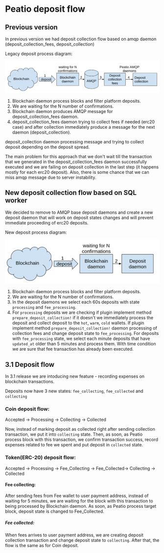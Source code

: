 # Peatio deposit flow
## Previous version
In previous version we had deposit collection flow based on amqp daemon (deposit_collection_fees, deposit_collection)

Legacy deposit process diagram:

![image](../images/peatio/legacy_deposits_flow.png)

1. Blockchain daemon process blocks and filter platform deposits.
2. We are waiting for the N number of confirmations.
3. Blockchain daemon produces AMQP message for deposit_collection_fees daemon.
4. deposit_collection_fees daemon trying to collect fees if needed (erc20 case) and after collection immediately produce a message for the next daemon (deposit_collection).

deposit_collection daemon processing message and trying to collect deposit depending on the deposit spread.

The main problem for this approach that we don't wait till the transaction that we generated in the deposit_collection_fees daemon successfully executed and we are failing on deposit collection in the last step (it happens mostly for each erc20 deposit). Also, there is some chance that we can miss amqp message due to server instability.

## New deposit collection flow based on SQL worker

We decided to remove to AMQP base deposit daemons and create a new deposit daemon that will work on deposit states changes and will prevent immediate proceeding of erc20 deposits.

New deposit process diagram:

![image](../images/peatio/new_deposits_flow.png)

1. Blockchain daemon process blocks and filter platform deposits.
2. We are waiting for the N number of confirmations.
3. In the deposit daemons we select each 60s deposits with state `processing` and `fee_processing`.
4. For `processing` deposits we are checking if plugin implement method `prepare_deposit_collection!` if it doesn't we immediately process the deposit and collect deposit to the `hot`, `warm`, `cold` wallets. If plugin implement method `prepare_deposit_collection!` daemon processing of collection fees and change deposit state to `fee_processing`.
For deposits with `fee_processing` state, we select each minute deposits that have `updated_at` older than 5 minutes and process them. With time condition we are sure that fee transaction has already been executed.

## 3.1 Deposit flow
In 3.1 release we are intoducing new feature - recording expenses on blockchain transactions.

Deposits now have 3 new states: `fee_collecting`, `fee_collected` and `collecting`

### Coin deposit flow:
Accepted -> Processing -> Collecting -> Collected

Now, instead of marking deposit as collected right after sending collection transaction, we put it into `collecting` state.
Then, as soon, as Peatio process block with this transaction, we confirm transaction success, record expenses related to fee we spent and put deposit in `collected` state.

### Token(ERC-20) deposit flow:
Accepted -> Processing -> Fee_Collecting -> Fee_Collected-> Collecting -> Collected

#### Fee collecting:
After sending fees from Fee wallet to user payment address, instead of waiting for 5 minutes, we are waiting for the block with this transaction to being processed by Blockchain daemon.
As soon, as Peatio process target block, deposit state is changed to Fee_Collected.

##### Fee collected:
When fees arrives to user payment address, we are creating deposit collection transaction and change deposit state to `collecting`. After that, the flow is the same as for Coin deposit.